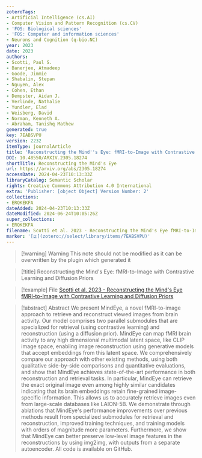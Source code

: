 ```yaml
---
zoteroTags:
- Artificial Intelligence (cs.AI)
- Computer Vision and Pattern Recognition (cs.CV)
- 'FOS: Biological sciences'
- 'FOS: Computer and information sciences'
- Neurons and Cognition (q-bio.NC)
year: 2023
date: 2023
authors:
- Scotti, Paul S.
- Banerjee, Atmadeep
- Goode, Jimmie
- Shabalin, Stepan
- Nguyen, Alex
- Cohen, Ethan
- Dempster, Aidan J.
- Verlinde, Nathalie
- Yundler, Elad
- Weisberg, David
- Norman, Kenneth A.
- Abraham, Tanishq Mathew
generated: true
key: 7EABSVPU
version: 2232
itemType: journalArticle
title: 'Reconstructing the Mind''s Eye: fMRI-to-Image with Contrastive Learning and Diffusion Priors'
DOI: 10.48550/ARXIV.2305.18274
shortTitle: Reconstructing the Mind's Eye
url: https://arxiv.org/abs/2305.18274
accessDate: 2024-04-23T10:13:33Z
libraryCatalog: Semantic Scholar
rights: Creative Commons Attribution 4.0 International
extra: 'Publisher: [object Object] Version Number: 2'
collections:
- ERQKEKFA
dateAdded: 2024-04-23T10:13:33Z
dateModified: 2024-06-24T10:05:26Z
super_collections:
- ERQKEKFA
filename: Scotti et al. 2023 - Reconstructing the Mind's Eye fMRI-to-Image with Contrastive Learning and Diffusion Priors
marker: '[🇿](zotero://select/library/items/7EABSVPU)'
---
```



 > 
 > \[!warning\] Warning
 > This note should not be modified as it can be overwritten by the plugin which generated it

 > 
 > \[!title\] Reconstructing the Mind's Eye: fMRI-to-Image with Contrastive Learning and Diffusion Priors

 > 
 > \[!example\] File
 > [Scotti et al. 2023 - Reconstructing the Mind's Eye fMRI-to-Image with Contrastive Learning and Diffusion Priors](Scotti%20et%20al.%202023%20-%20Reconstructing%20the%20Mind's%20Eye%20fMRI-to-Image%20with%20Contrastive%20Learning%20and%20Diffusion%20Priors.pdf)

 > 
 > \[!abstract\] Abstract
 > We present MindEye, a novel fMRI-to-image approach to retrieve and reconstruct viewed images from brain activity. Our model comprises two parallel submodules that are specialized for retrieval (using contrastive learning) and reconstruction (using a diffusion prior). MindEye can map fMRI brain activity to any high dimensional multimodal latent space, like CLIP image space, enabling image reconstruction using generative models that accept embeddings from this latent space. We comprehensively compare our approach with other existing methods, using both qualitative side-by-side comparisons and quantitative evaluations, and show that MindEye achieves state-of-the-art performance in both reconstruction and retrieval tasks. In particular, MindEye can retrieve the exact original image even among highly similar candidates indicating that its brain embeddings retain fine-grained image-specific information. This allows us to accurately retrieve images even from large-scale databases like LAION-5B. We demonstrate through ablations that MindEye's performance improvements over previous methods result from specialized submodules for retrieval and reconstruction, improved training techniques, and training models with orders of magnitude more parameters. Furthermore, we show that MindEye can better preserve low-level image features in the reconstructions by using img2img, with outputs from a separate autoencoder. All code is available on GitHub.
